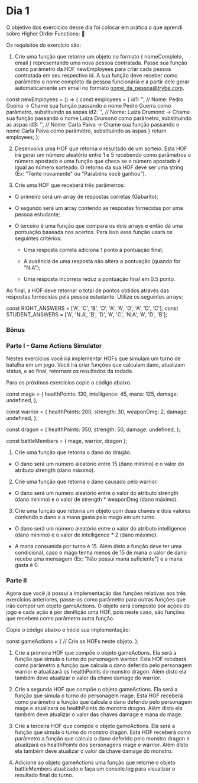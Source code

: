 # Dia 1

O objetivo dos exercícios desse dia foi colocar em prática o que aprendi sobre Higher Order Functions; 🚀 

Os requisitos do exercício são:

1. Crie uma função que retorne um objeto no formato { nomeCompleto, email } representando uma nova pessoa contratada. Passe sua função como parâmetro da HOF newEmployees para criar cada pessoa contratada em seu respectivo id. A sua função deve receber como parâmetro o nome completo da pessoa funcionária e a partir dele gerar automaticamente um email no formato nome_da_pessoa@trybe.com.

const newEmployees = () => {
  const employees = {
    id1: '', // Nome: Pedro Guerra -> Chame sua função passando o nome Pedro Guerra como parâmetro, substituindo as aspas
    id2: '', // Nome: Luiza Drumond -> Chame sua função passando o nome Luiza Drumond como parâmetro, substituindo as aspas
    id3: '', // Nome: Carla Paiva -> Chame sua função passando o nome Carla Paiva como parâmetro, substituindo as aspas
  }
  return employees;
};

2. Desenvolva uma HOF que retorna o resultado de um sorteio. Esta HOF irá gerar um número aleatório entre 1 e 5 recebendo como parâmetros o número apostado e uma função que checa se o número apostado é igual ao número sorteado. O retorno da sua HOF deve ser uma string (Ex: "Tente novamente" ou "Parabéns você ganhou").

3. Crie uma HOF que receberá três parâmetros:

  - O primeiro será um array de respostas corretas (Gabarito);

  - O segundo será um array contendo as respostas fornecidas por uma pessoa estudante;

  - O terceiro é uma função que compara os dois arrays e então dá uma pontuação baseada nos acertos. Para isso essa função usará os seguintes critérios:

    - Uma resposta correta adiciona 1 ponto à pontuação final;

    - A ausência de uma resposta não altera a pontuação (quando for "N.A");

    - Uma resposta incorreta reduz a pontuação final em 0.5 ponto.

  Ao final, a HOF deve retornar o total de pontos obtidos através das respostas fornecidas pela pessoa estudante. Utilize os seguintes arrays:

  const RIGHT_ANSWERS = ['A', 'C', 'B', 'D', 'A', 'A', 'D', 'A', 'D', 'C'];
  const STUDENT_ANSWERS = ['A', 'N.A', 'B', 'D', 'A', 'C', 'N.A', 'A', 'D', 'B'];

### Bônus

### Parte I - Game Actions Simulator

Nestes exercícios você irá implementar HOFs que simulam um turno de batalha em um jogo. Você irá criar funções que calculam dano, atualizam status, e ao final, retornam os resultados da rodada.

Para os próximos exercícios copie o código abaixo.

const mage = {
  healthPoints: 130,
  intelligence: 45,
  mana: 125,
  damage: undefined,
};

const warrior = {
  healthPoints: 200,
  strength: 30,
  weaponDmg: 2,
  damage: undefined,
};

const dragon = {
  healthPoints: 350,
  strength: 50,
  damage: undefined,
};

const battleMembers = { mage, warrior, dragon };

1.  Crie uma função que retorna o dano do dragão.

  - O dano será um número aleatório entre 15 (dano mínimo) e o valor do atributo strength (dano máximo).

2. Crie uma função que retorna o dano causado pelo warrior.

  - O dano será um número aleatório entre o valor do atributo strength (dano mínimo) e o valor de strength * weaponDmg (dano máximo).

3. Crie uma função que retorna um objeto com duas chaves e dois valores contendo o dano e a mana gasta pelo mago em um turno.
  
  - O dano será um número aleatório entre o valor do atributo intelligence (dano mínimo) e o valor de intelligence * 2 (dano máximo).

  - A mana consumida por turno é 15. Além disto a função deve ter uma condicional, caso o mago tenha menos de 15 de mana o valor de dano recebe uma mensagem (Ex: "Não possui mana suficiente") e a mana gasta é 0.

### Parte II

Agora que você já possui a implementação das funções relativas aos três exercícios anteriores, passe-as como parâmetro para outras funções que irão compor um objeto gameActions. O objeto será composto por ações do jogo e cada ação é por denifição uma HOF, pois neste caso, são funções que recebem como parâmetro outra função.

Copie o código abaixo e inicie sua implementação:

const gameActions = {
  // Crie as HOFs neste objeto.
};

1. Crie a primeira HOF que compõe o objeto gameActions. Ela será a função que simula o turno do personagem warrior. Esta HOF receberá como parâmetro a função que calcula o dano deferido pelo personagem warrior e atualizará os healthPoints do monstro dragon. Além disto ela também deve atualizar o valor da chave damage do warrior.

2. Crie a segunda HOF que compõe o objeto gameActions. Ela será a função que simula o turno do personagem mage. Esta HOF receberá como parâmetro a função que calcula o dano deferido pelo personagem mage e atualizará os healthPoints do monstro dragon. Além disto ela também deve atualizar o valor das chaves damage e mana do mage.

3. Crie a terceira HOF que compõe o objeto gameActions. Ela será a função que simula o turno do monstro dragon. Esta HOF receberá como parâmetro a função que calcula o dano deferido pelo monstro dragon e atualizará os healthPoints dos personagens mage e warrior. Além disto ela também deve atualizar o valor da chave damage do monstro.

4. Adicione ao objeto gameActions uma função que retorne o objeto battleMembers atualizado e faça um console.log para visualizar o resultado final do turno.
